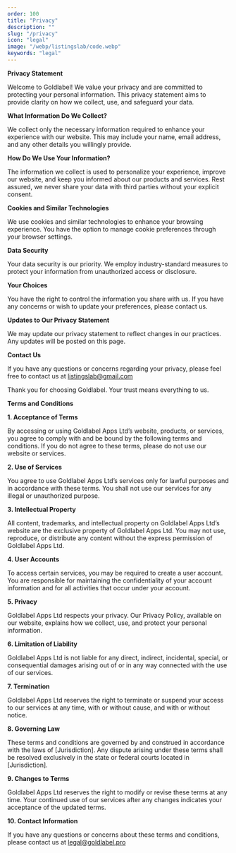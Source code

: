 ```yaml
---
order: 100
title: "Privacy"
description: ""
slug: "/privacy"
icon: "legal"
image: "/webp/listingslab/code.webp"
keywords: "legal"
---
```


**Privacy Statement**

Welcome to Goldlabel! We value your privacy and are committed to protecting your personal information. This privacy statement aims to provide clarity on how we collect, use, and safeguard your data.

**What Information Do We Collect?**

We collect only the necessary information required to enhance your experience with our website. This may include your name, email address, and any other details you willingly provide.

**How Do We Use Your Information?**

The information we collect is used to personalize your experience, improve our website, and keep you informed about our products and services. Rest assured, we never share your data with third parties without your explicit consent.

**Cookies and Similar Technologies**

We use cookies and similar technologies to enhance your browsing experience. You have the option to manage cookie preferences through your browser settings.

**Data Security**

Your data security is our priority. We employ industry-standard measures to protect your information from unauthorized access or disclosure.

**Your Choices**

You have the right to control the information you share with us. If you have any concerns or wish to update your preferences, please contact us.

**Updates to Our Privacy Statement**

We may update our privacy statement to reflect changes in our practices. Any updates will be posted on this page.

**Contact Us**

If you have any questions or concerns regarding your privacy, please feel free to contact us at listingslab@gmail.com

Thank you for choosing Goldlabel. Your trust means everything to us.


**Terms and Conditions**

**1. Acceptance of Terms**

By accessing or using Goldlabel Apps Ltd’s website, products, or services, you agree to comply with and be bound by the following terms and conditions. If you do not agree to these terms, please do not use our website or services.

**2. Use of Services**

You agree to use Goldlabel Apps Ltd’s services only for lawful purposes and in accordance with these terms. You shall not use our services for any illegal or unauthorized purpose.

**3. Intellectual Property**

All content, trademarks, and intellectual property on Goldlabel Apps Ltd’s website are the exclusive property of Goldlabel Apps Ltd. You may not use, reproduce, or distribute any content without the express permission of Goldlabel Apps Ltd.

**4. User Accounts**

To access certain services, you may be required to create a user account. You are responsible for maintaining the confidentiality of your account information and for all activities that occur under your account.

**5. Privacy**

Goldlabel Apps Ltd respects your privacy. Our Privacy Policy, available on our website, explains how we collect, use, and protect your personal information.

**6. Limitation of Liability**

Goldlabel Apps Ltd is not liable for any direct, indirect, incidental, special, or consequential damages arising out of or in any way connected with the use of our services.

**7. Termination**

Goldlabel Apps Ltd reserves the right to terminate or suspend your access to our services at any time, with or without cause, and with or without notice.

**8. Governing Law**

These terms and conditions are governed by and construed in accordance with the laws of [Jurisdiction]. Any dispute arising under these terms shall be resolved exclusively in the state or federal courts located in [Jurisdiction].

**9. Changes to Terms**

Goldlabel Apps Ltd reserves the right to modify or revise these terms at any time. Your continued use of our services after any changes indicates your acceptance of the updated terms.

**10. Contact Information**

If you have any questions or concerns about these terms and conditions, please contact us at legal@goldlabel.pro